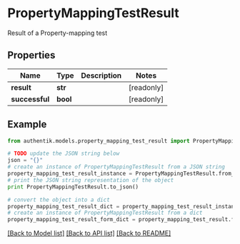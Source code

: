 # PropertyMappingTestResult

Result of a Property-mapping test

## Properties
Name | Type | Description | Notes
------------ | ------------- | ------------- | -------------
**result** | **str** |  | [readonly] 
**successful** | **bool** |  | [readonly] 

## Example

```python
from authentik.models.property_mapping_test_result import PropertyMappingTestResult

# TODO update the JSON string below
json = "{}"
# create an instance of PropertyMappingTestResult from a JSON string
property_mapping_test_result_instance = PropertyMappingTestResult.from_json(json)
# print the JSON string representation of the object
print PropertyMappingTestResult.to_json()

# convert the object into a dict
property_mapping_test_result_dict = property_mapping_test_result_instance.to_dict()
# create an instance of PropertyMappingTestResult from a dict
property_mapping_test_result_form_dict = property_mapping_test_result.from_dict(property_mapping_test_result_dict)
```
[[Back to Model list]](../README.md#documentation-for-models) [[Back to API list]](../README.md#documentation-for-api-endpoints) [[Back to README]](../README.md)


